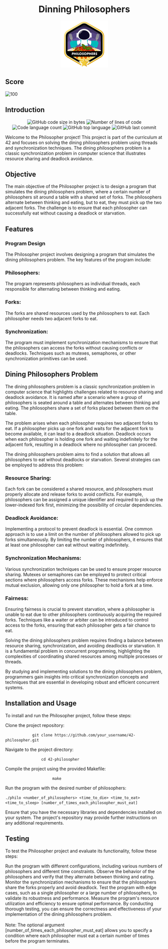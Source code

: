 
<div align="center">
<h1>Dinning Philosophers</h1>
	
<a href="https://github.com/simon-zerisenay/42_Philosophers">![42 Badge](https://github.com/mcombeau/mcombeau/blob/main/42_badges/philosophersm.png)</a>

</div>
<label>
	<h2> Score </h2>	
	<img alt="100" style="width: 100px;height: 70px" src="https://github.com/simon-zerisenay/simon-zerisenay/blob/main/100.png"/>
</label> 
<h2>Introduction</h2>
<p align="center">
	<img alt="GitHub code size in bytes" src="https://img.shields.io/github/languages/code-size/simon-zerisenay/42_Philosophers?color=lightblue" />
	<img alt="Number of lines of code" src="https://img.shields.io/tokei/lines/github/simon-zerisenay/42_Philosophers?color=critical" />
	<img alt="Code language count" src="https://img.shields.io/github/languages/count/simon-zerisenay/42_Philosophers?color=yellow" />
	<img alt="GitHub top language" src="https://img.shields.io/github/languages/top/simon-zerisenay/42_Philosophers?color=blue" /> 
	<img alt="GitHub last commit" src="https://img.shields.io/github/last-commit/simon-zerisenay/42_Philosophers?color=green" />
</p>  
Welcome to the Philosopher project! This project is part of the curriculum at 42 and focuses on solving the dining philosophers problem using threads and synchronization techniques. The dining philosophers problem is a classic synchronization problem in computer science that illustrates resource sharing and deadlock avoidance.
 
<h2>Objective</h2>  
The main objective of the Philosopher project is to design a program that simulates the dining philosophers problem, where a certain number of philosophers sit around a table with a shared set of forks. The philosophers alternate between thinking and eating, but to eat, they must pick up the two adjacent forks. The challenge is to ensure that each philosopher can successfully eat without causing a deadlock or starvation.  
 
<h2>Features</h2> 
<h3>Program Design</h3> 
The Philosopher project involves designing a program that simulates the dining philosophers problem. The key features of the program include:
 
<h3>Philosophers:</h3> 
The program represents philosophers as individual threads, each responsible for alternating between thinking and eating.
<h3>Forks:</h3> 
The forks are shared resources used by the philosophers to eat. Each philosopher needs two adjacent forks to eat. 
<h3>Synchronization:</h3> 
The program must implement synchronization mechanisms to ensure that the philosophers can access the forks without causing conflicts or deadlocks. Techniques such as mutexes, semaphores, or other synchronization primitives can be used.
<h2> Dining Philosophers Problem</h2>
The dining philosophers problem is a classic synchronization problem in computer science that highlights challenges related to resource sharing and deadlock avoidance. It is named after a scenario where a group of philosophers is seated around a table and alternates between thinking and eating. The philosophers share a set of forks placed between them on the table.

The problem arises when each philosopher requires two adjacent forks to eat. If a philosopher picks up one fork and waits for the adjacent fork to become available, it can lead to a deadlock situation. Deadlock occurs when each philosopher is holding one fork and waiting indefinitely for the adjacent fork, resulting in a deadlock where no philosopher can proceed.

The dining philosophers problem aims to find a solution that allows all philosophers to eat without deadlocks or starvation. Several strategies can be employed to address this problem:

<h3>Resource Sharing:</h3>
Each fork can be considered a shared resource, and philosophers must properly allocate and release forks to avoid conflicts. For example, philosophers can be assigned a unique identifier and required to pick up the lower-indexed fork first, minimizing the possibility of circular dependencies.

<h3>Deadlock Avoidance:</h3>
Implementing a protocol to prevent deadlock is essential. One common approach is to use a limit on the number of philosophers allowed to pick up forks simultaneously. By limiting the number of philosophers, it ensures that at least one philosopher can eat without waiting indefinitely.

<h3>Synchronization Mechanisms:</h3>
Various synchronization techniques can be used to ensure proper resource sharing. Mutexes or semaphores can be employed to protect critical sections where philosophers access forks. These mechanisms help enforce mutual exclusion, allowing only one philosopher to hold a fork at a time.

<h3>Fairness:</h3>
Ensuring fairness is crucial to prevent starvation, where a philosopher is unable to eat due to other philosophers continuously acquiring the required forks. Techniques like a waiter or arbiter can be introduced to control access to the forks, ensuring that each philosopher gets a fair chance to eat.

Solving the dining philosophers problem requires finding a balance between resource sharing, synchronization, and avoiding deadlocks or starvation. It is a fundamental problem in concurrent programming, highlighting the complexities of coordinating shared resources among multiple processes or threads.

By studying and implementing solutions to the dining philosophers problem, programmers gain insights into critical synchronization concepts and techniques that are essential in developing robust and efficient concurrent systems.

<h2>Installation and Usage</h2>
To install and run the Philosopher project, follow these steps:

Clone the project repository: 

				git clone https://github.com/your_username/42-philosopher.git
Navigate to the project directory: 
				
					cd 42-philosopher
Compile the project using the provided Makefile: 

				   		 make
Run the program with the desired number of philosophers: 

	./philo <number_of_philosophers> <time_to_die> <time_to_eat> <time_to_sleep> [number_of_times_each_philosopher_must_eat]
Ensure that you have the necessary libraries and dependencies installed on your system. The project's repository may provide further instructions on any additional requirements.

<h2>Testing</h2>
To test the Philosopher project and evaluate its functionality, follow these steps:

Run the program with different configurations, including various numbers of philosophers and different time constraints.
Observe the behavior of the philosophers and verify that they alternate between thinking and eating.
Monitor the synchronization mechanisms to ensure that the philosophers share the forks properly and avoid deadlock.
Test the program with edge cases, such as a single philosopher or a large number of philosophers, to validate its robustness and performance.
Measure the program's resource utilization and efficiency to ensure optimal performance.
By conducting thorough testing, you can ensure the correctness and effectiveness of your implementation of the dining philosophers problem.
<br/>
<br/>
Note: The optional argument [number_of_times_each_philosopher_must_eat] allows you to specify a condition where each philosopher must eat a certain number of times before the program terminates.
